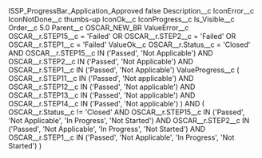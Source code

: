 <?xml version="1.0" encoding="UTF-8"?>
<CustomMetadata xmlns="http://soap.sforce.com/2006/04/metadata" xmlns:xsi="http://www.w3.org/2001/XMLSchema-instance" xmlns:xsd="http://www.w3.org/2001/XMLSchema">
    <label>ISSP_ProgressBar_Application_Approved</label>
    <protected>false</protected>
    <values>
        <field>Description__c</field>
        <value xsi:nil="true"/>
    </values>
    <values>
        <field>IconError__c</field>
        <value xsi:nil="true"/>
    </values>
    <values>
        <field>IconNotDone__c</field>
        <value xsi:type="xsd:string">thumbs-up</value>
    </values>
    <values>
        <field>IconOk__c</field>
        <value xsi:nil="true"/>
    </values>
    <values>
        <field>IconProgress__c</field>
        <value xsi:nil="true"/>
    </values>
    <values>
        <field>Is_Visible__c</field>
        <value xsi:nil="true"/>
    </values>
    <values>
        <field>Order__c</field>
        <value xsi:type="xsd:double">5.0</value>
    </values>
    <values>
        <field>Parent__c</field>
        <value xsi:type="xsd:string">OSCAR_NEW_BR</value>
    </values>
    <values>
        <field>ValueError__c</field>
        <value xsi:type="xsd:string">OSCAR__r.STEP15__c = &apos;Failed&apos; 
OR 
OSCAR__r.STEP2__c = &apos;Failed&apos;
OR
OSCAR__r.STEP1__c = &apos;Failed&apos;</value>
    </values>
    <values>
        <field>ValueOk__c</field>
        <value xsi:type="xsd:string">OSCAR__r.Status__c = &apos;Closed&apos;
AND
OSCAR__r.STEP15__c IN (&apos;Passed&apos;, &apos;Not Applicable&apos;)
AND
OSCAR__r.STEP2__c IN (&apos;Passed&apos;, &apos;Not Applicable&apos;)
AND
OSCAR__r.STEP1__c IN (&apos;Passed&apos;, &apos;Not Applicable&apos;)</value>
    </values>
    <values>
        <field>ValueProgress__c</field>
        <value xsi:type="xsd:string">(
	OSCAR__r.STEP11__c IN (&apos;Passed&apos;, &apos;Not applicable&apos;) 
	AND 
	OSCAR__r.STEP12__c IN (&apos;Passed&apos;, &apos;Not applicable&apos;) 
	AND 
	OSCAR__r.STEP13__c IN (&apos;Passed&apos;, &apos;Not applicable&apos;) 
	AND 
	OSCAR__r.STEP14__c IN (&apos;Passed&apos;, &apos;Not applicable&apos;)
) 
AND
(
	OSCAR__r.Status__c != &apos;Closed&apos;
	AND
	OSCAR__r.STEP15__c IN (&apos;Passed&apos;, &apos;Not Applicable&apos;, &apos;In Progress&apos;, &apos;Not Started&apos;)
	AND
	OSCAR__r.STEP2__c IN (&apos;Passed&apos;, &apos;Not Applicable&apos;, &apos;In Progress&apos;, &apos;Not Started&apos;)
	AND
	OSCAR__r.STEP1__c IN (&apos;Passed&apos;, &apos;Not Applicable&apos;, &apos;In Progress&apos;, &apos;Not Started&apos;)
)</value>
    </values>
</CustomMetadata>
